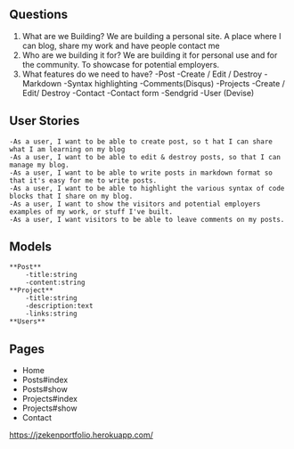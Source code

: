 ## Questions
1. What are we Building? We are building a personal site. A place where I can blog, share my work and have people contact me
2. Who are we building it for? We are building it for personal use and for the community. To showcase for potential employers.
3. What features do we need to have?
	-Post
		-Create / Edit / Destroy
		-Markdown
		-Syntax highlighting
		-Comments(Disqus)
	-Projects
		-Create / Edit/ Destroy
	-Contact
		-Contact form
		-Sendgrid
	-User (Devise)

## User Stories
	-As a user, I want to be able to create post, so t hat I can share what I am learning on my blog
	-As a user, I want to be able to edit & destroy posts, so that I can manage my blog.
	-As a user, I want to be able to write posts in markdown format so that it's easy for me to write posts.
	-As a user, I want to be able to highlight the various syntax of code blocks that I share on my blog.
	-As a user, I want to show the visitors and potential employers examples of my work, or stuff I've built.
	-As a user, I want visitors to be able to leave comments on my posts.

## Models
	**Post**
		-title:string
		-content:string
	**Project**
		-title:string
		-description:text
		-links:string
	**Users**

## Pages
- Home
- Posts#index
- Posts#show
- Projects#index
- Projects#show
- Contact

https://jzekenportfolio.herokuapp.com/